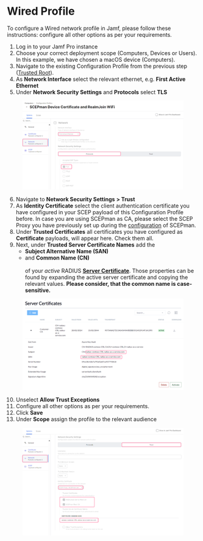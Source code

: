 # Wired Profile

To configure a Wired network profile in Jamf, please follow these instructions: configure all other options as per your requirements.

1. Log in to your Jamf Pro instance
2. Choose your correct deployment scope (Computers, Devices or Users). In this example, we have chosen a macOS device (Computers).
3. Navigate to the existing Configuration Profile from the previous step ([Trusted Root](server-trust.md)).
4. As **Network Interface** select the relevant ethernet, e.g. **First Active Ethernet**
5. Under **Network Security Settings** and **Protocols** select **TLS**

<figure><img src="../../../.gitbook/assets/image (414).png" alt=""><figcaption></figcaption></figure>

6. Navigate to **Network Security Settings** **> Trust**
7. As **Identity Certificate** select the client authentication certificate you have configured in your SCEP payload of this Configuration Profile before. In case you are using SCEPman as CA, please select the SCEP Proxy you have previously set up during the [configuration](https://docs.scepman.com/certificate-deployment/jamf/general) of SCEPman.
8. Under **Trusted Certificates** all certificates you have configured as **Certificate** payloads, will appear here. Check them all.
9. Next, under **Trusted Server Certificate Names** add the&#x20;
   * **Subject Alternative Name (SAN)**
   * and **Common Name (CN)** \
     \
     of your _active_ RADIUS [**Server Certificate**](../../admin-portal/settings/settings-server.md#server-certificates). Those properties can be found by expanding the active server certificate and copying the relevant values. **Please consider, that the common name is case-sensitive.**

<figure><img src="../../../.gitbook/assets/image (434).png" alt=""><figcaption></figcaption></figure>

10. Unselect **Allow Trust Exceptions**
11. Configure all other options as per your requirements.
12. Click **Save**
13. Under **Scope** assign the profile to the relevant audience

<figure><img src="../../../.gitbook/assets/image (4).png" alt=""><figcaption></figcaption></figure>

